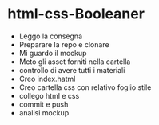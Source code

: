 # html-css-Booleaner
- Leggo la consegna 
- Preparare la repo e clonare 
- Mi guardo il mockup 
- Meto gli asset forniti nella cartella 
- controllo di avere tutti i materiali 
- Creo index.hatml
- Creo cartella css con relativo foglio stile 
- collego html e css
- commit e push
- analisi mockup